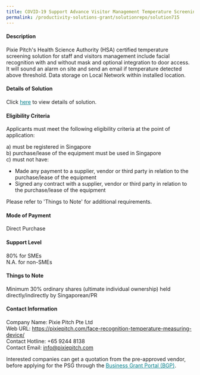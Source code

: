 ```yaml
---
title: COVID-19 Support Advance Visitor Management Temperature Screening, Facial recognition + Safe Entry Version 14.8.7 - Package 1 (Lan)
permalink: /productivity-solutions-grant/solutionrepo/solution715
---
```


#### Description

Pixie Pitch's Health Science Authority (HSA) certified temperature screening solution for staff and visitors management include facial recognition with and without mask and optional integration to door access. It will sound an alarm on site and send an email if temperature detected above threshold. Data storage on Local Network within installed location.

#### Details of Solution

Click <a href='https://govassist.gobusiness.gov.sg/images/psg/DDesensitised_Pixie_Pitch_Annex_3_CR_wef_30_July_2020_Part_1.pdf' style='color:#037e8a'>here</a> to view details of solution.

#### Eligibility Criteria

Applicants must meet the following eligibility criteria at the point of application:

a) must be registered in Singapore <br>
b) purchase/lease of the equipment must be used in Singapore <br>
c) must not have:
- Made any payment to a supplier, vendor or third party in relation to the purchase/lease of the equipment
- Signed any contract with a supplier, vendor or third party in relation to the purchase/lease of the equipment

Please refer to 'Things to Note' for additional requirements.

#### Mode of Payment
Direct Purchase

#### Support Level
80% for SMEs <br>
N.A. for non-SMEs

#### Things to Note
Minimum 30% ordinary shares (ultimate individual ownership) held directly/indirectly by Singaporean/PR

#### Contact Information
Company Name: Pixie Pitch Pte Ltd<br>Web URL: https://pixiepitch.com/face-recognition-temperature-measuring-device/<br>Contact Hotline: +65 9244 8138<br>Contact Email: info@pixiepitch.com 

Interested companies can get a quotation from the pre-approved vendor, before applying for the PSG through the <a target='_blank' style='color:#037e8a' href='https://www.businessgrants.gov.sg/'>Business Grant Portal (BGP)</a>.
